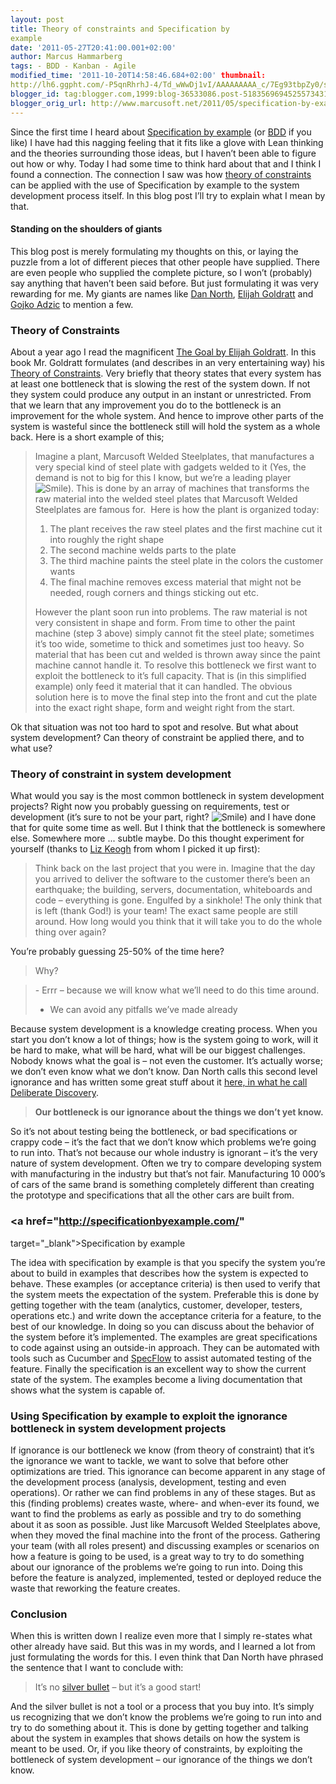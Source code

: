 ```yaml
---
layout: post
title: Theory of constraints and Specification by
example
date: '2011-05-27T20:41:00.001+02:00'
author: Marcus Hammarberg
tags: - BDD - Kanban - Agile
modified_time: '2011-10-20T14:58:46.684+02:00' thumbnail:
http://lh6.ggpht.com/-P5qnRhrhJ-4/Td_wWwDj1vI/AAAAAAAAA_c/7Eg93tbpZy0/s72-c/wlEmoticon-smile%25255B2%25255D.png?imgmax=800
blogger_id: tag:blogger.com,1999:blog-36533086.post-5183569694525573431
blogger_orig_url: http://www.marcusoft.net/2011/05/specification-by-example-and-theory-of.html
---
```


Since the first time I heard about
<a href="http://specificationbyexample.com/"
target="_blank">Specification by example</a> (or
<a href="http://en.wikipedia.org/wiki/Behavior_Driven_Development"
target="_blank">BDD</a> if you like) I have had this nagging feeling
that it fits like a glove with Lean thinking and the theories
surrounding those ideas, but I haven’t been able to figure out how or
why.
Today I had some time to think hard about that and I think I found a
connection. The connection I saw was how
<a href="http://en.wikipedia.org/wiki/Theory_of_Constraints"
target="_blank">theory of constraints</a> can be applied with the use of
Specification by example to the system development process itself. In
this blog post I’ll try to explain what I mean by that.

#### Standing on the shoulders of giants

This blog post is merely formulating my thoughts on this, or laying the
puzzle from a lot of different pieces that other people have supplied.
There are even people who supplied the complete picture, so I won’t
(probably) say anything that haven’t been said before. But just
formulating it was very rewarding for me. My giants are names like
<a href="http://www.blogger.com/www.dannorth.net" target="_blank">Dan
North</a>, <a href="http://en.wikipedia.org/wiki/Eliyahu_M._Goldratt"
target="_blank">Elijah Goldratt</a> and
<a href="http://gojko.net/" target="_blank">Gojko Adzic</a> to mention a
few.


### Theory of Constraints

About a year ago I read the magnificent <a
href="http://www.amazon.com/Goal-Process-Ongoing-Improvement/dp/0884271781"
target="_blank">The Goal by Elijah Goldratt</a>. In this book Mr.
Goldratt formulates (and describes in an very entertaining way) his
<a href="http://en.wikipedia.org/wiki/Theory_of_Constraints"
target="_blank">Theory of Constraints</a>. Very briefly that theory
states that every system has at least one bottleneck that is slowing the
rest of the system down. If not they system could produce any output in
an instant or unrestricted.
From that we learn that any improvement you do to the bottleneck is an
improvement for the whole system. And hence to improve other parts of
the system is wasteful since the bottleneck still will hold the system
as a whole back.
Here is a short example of this;

> Imagine a plant, Marcusoft Welded Steelplates, that manufactures a
> very special kind of steel plate with gadgets welded to it (Yes, the
> demand is not to big for this I know, but we’re a leading player <img
> src="http://lh6.ggpht.com/-P5qnRhrhJ-4/Td_wWwDj1vI/AAAAAAAAA_c/7Eg93tbpZy0/wlEmoticon-smile%25255B2%25255D.png?imgmax=800"
> class="wlEmoticon wlEmoticon-smile"
> style="border-bottom-style: none; border-left-style: none; border-right-style: none; border-top-style: none;"
> alt="Smile" />). This is done by an array of machines that transforms
> the raw material into the welded steel plates that Marcusoft Welded
> Steelplates are famous for. 
> Here is how the plant is organized today:
>
> 1.  The plant receives the raw steel plates and the first machine cut
>     it into roughly the right shape
> 2.  The second machine welds parts to the plate
> 3.  The third machine paints the steel plate in the colors the
>     customer wants
> 4.  The final machine removes excess material that might not be
>     needed, rough corners and things sticking out etc.
>
> However the plant soon run into problems. The raw material is not very
> consistent in shape and form. From time to other the paint machine
> (step 3 above) simply cannot fit the steel plate; sometimes it’s too
> wide, sometime to thick and sometimes just too heavy. So material that
> has been cut and welded is thrown away since the paint machine cannot
> handle it.
> To resolve this bottleneck we first want to exploit the bottleneck to
> it’s full capacity. That is (in this simplified example) only feed it
> material that it can handled.
> The obvious solution here is to move the final step into the front and
> cut the plate into the exact right shape, form and weight right from
> the start.

Ok that situation was not too hard to spot and resolve. But what about
system development? Can theory of constraint be applied there, and to
what use?

### Theory of constraint in system development

What would you say is the most common bottleneck in system development
projects? Right now you probably guessing on requirements, test or
development (it’s sure to not be your part, right? <img
src="http://lh6.ggpht.com/-P5qnRhrhJ-4/Td_wWwDj1vI/AAAAAAAAA_c/7Eg93tbpZy0/wlEmoticon-smile%25255B2%25255D.png?imgmax=800"
class="wlEmoticon wlEmoticon-smile"
style="border-bottom-style: none; border-left-style: none; border-right-style: none; border-top-style: none;"
alt="Smile" />) and I have done that for quite some time as well. But I
think that the bottleneck is somewhere else. Somewhere more ... subtle
maybe.
Do this thought experiment for yourself (thanks to <a
href="http://skillsmatter.com/expert-profile/agile-testing/elizabeth-keogh"
target="_blank">Liz Keogh</a> from whom I picked it up first):

> Think back on the last project that you were in. Imagine that the day
> you arrived to deliver the software to the customer there’s been an
> earthquake; the building, servers, documentation, whiteboards and code
> – everything is gone. Engulfed by a sinkhole!
> The only think that is left (thank God!) is your team! The exact same
> people are still around.
> How long would you think that it will take you to do the whole thing
> over again?

You’re probably guessing 25-50% of the time here?

> Why?

> \- Errr – because we will know what we’ll need to do this time
> around.
> - We can avoid any pitfalls we’ve made already

Because system development is a knowledge creating process. When you
start you don’t know a lot of things; how is the system going to work,
will it be hard to make, what will be hard, what will be our biggest
challenges. Nobody knows what the goal is – not even the customer.
It’s actually worse; we don’t even know what we don’t know. Dan North
calls this second level ignorance and has written some great stuff about
it <a
href="http://dannorth.net/2010/08/30/introducing-deliberate-discovery/"
target="_blank">here, in what he call Deliberate Discovery</a>.

> **Our bottleneck is our ignorance about the things we don’t yet
> know.**

So it’s not about testing being the bottleneck, or bad specifications or
crappy code – it’s the fact that we don’t know which problems we’re
going to run into.
That’s not because our whole industry is ignorant – it’s the very nature
of system development. Often we try to compare developing system with
manufacturing in the industry but that’s not fair. Manufacturing 10
000’s of cars of the same brand is something completely different than
creating the prototype and specifications that all the other cars are
built from.

### <a href="http://specificationbyexample.com/"
target="_blank">Specification by example</a>

The idea with specification by example is that you specify the system
you’re about to build in examples that describes how the system is
expected to behave. These examples (or acceptance criteria) is then used
to verify that the system meets the expectation of the system.
Preferable this is done by getting together with the team (analytics,
customer, developer, testers, operations etc.) and write down the
acceptance criteria for a feature, to the best of our knowledge.
In doing so you can discuss about the behavior of the system before it’s
implemented. The examples are great specifications to code against using
an outside-in approach. They can be automated with tools such as
Cucumber and
<a href="http://www.specflow.org/" target="_blank">SpecFlow</a> to
assist automated testing of the feature.
Finally the specification is an excellent way to show the current state
of the system. The examples become a living documentation that shows
what the system is capable of.

### Using Specification by example to exploit the ignorance bottleneck in system development projects

If ignorance is our bottleneck we know (from theory of constraint) that
it’s the ignorance we want to tackle, we want to solve that before other
optimizations are tried.
This ignorance can become apparent in any stage of the development
process (analysis, development, testing and even operations). Or rather
we can find problems in any of these stages.
But as this (finding problems) creates waste, where- and when-ever its
found, we want to find the problems as early as possible and try to do
something about it as soon as possible. Just like Marcusoft Welded
Steelplates above, when they moved the final machine into the front of
the process.
Gathering your team (with all roles present) and discussing examples or
scenarios on how a feature is going to be used, is a great way to try to
do something about our ignorance of the problems we’re going to run
into. Doing this before the feature is analyzed, implemented, tested or
deployed reduce the waste that reworking the feature creates.

### Conclusion

When this is written down I realize even more that I simply re-states
what other already have said. But this was in my words, and I learned a
lot from just formulating the words for this.
I even think that Dan North have phrased the sentence that I want to
conclude with:

> It’s no <a
> href="http://en.wikipedia.org/wiki/History_of_software_engineering#1985_to_1989:_No_silver_bullet"
> target="_blank">silver bullet</a> – but it’s a good start!

And the silver bullet is not a tool or a process that you buy into. It’s
simply us recognizing that we don’t know the problems we’re going to run
into and try to do something about it. This is done by getting together
and talking about the system in examples that shows details on how the
system is meant to be used.
Or, if you like theory of constraints, by exploiting the bottleneck of
system development – our ignorance of the things we don’t know.
